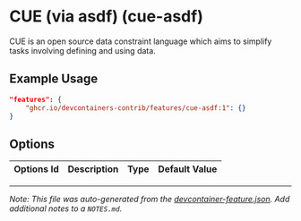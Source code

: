 
# CUE (via asdf) (cue-asdf)

CUE is an open source data constraint language which aims to simplify tasks involving defining and using data.

## Example Usage

```json
"features": {
    "ghcr.io/devcontainers-contrib/features/cue-asdf:1": {}
}
```

## Options

| Options Id | Description | Type | Default Value |
|-----|-----|-----|-----|




---

_Note: This file was auto-generated from the [devcontainer-feature.json](https://github.com/devcontainers-contrib/features/blob/main/src/cue-asdf/devcontainer-feature.json).  Add additional notes to a `NOTES.md`._
